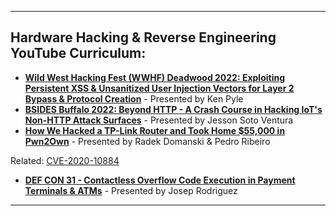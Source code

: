 
---

## Hardware Hacking & Reverse Engineering YouTube Curriculum:

* [**Wild West Hacking Fest (WWHF) Deadwood 2022: Exploiting Persistent XSS & Unsanitized User Injection Vectors for Layer 2 Bypass & Protocol Creation**](https://www.youtube.com/watch?v=lwfhd2lSBgQ) - Presented by Ken Pyle
* [**BSIDES Buffalo 2022: Beyond HTTP - A Crash Course in Hacking IoT's Non-HTTP Attack Surfaces**](https://www.youtube.com/watch?v=5_tWvbeOs-A) - Presented by Jesson Soto Ventura
* [**How We Hacked a TP-Link Router and Took Home $55,000 in Pwn2Own**](https://www.youtube.com/watch?v=zjafMP7EgEA) - Presented by Radek Domanski & Pedro Ribeiro

Related: [CVE-2020-10884](https://cve.mitre.org/cgi-bin/cvename.cgi?name=CVE-2020-10884)

* [**DEF CON 31 - Contactless Overflow Code Execution in Payment Terminals & ATMs**](https://www.youtube.com/watch?v=eV76vObO2IM) - Presented by Josep Rodriguez


---
